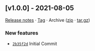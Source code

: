 ## [v1.0.0] - 2021-08-05

[Release notes](https://github.com/kaaax0815/dastelefonbuchscraper/releases/tag/v1.0.0) · [Tag](https://github.com/kaaax0815/dastelefonbuchscraper/tree/v1.0.0) · Archive ([zip](https://github.com/kaaax0815/dastelefonbuchscraper/archive/v1.0.0.zip) · [tar.gz](https://github.com/kaaax0815/dastelefonbuchscraper/archive/v1.0.0.tar.gz))

### New features

- [`2b35f2d`](https://github.com/kaaax0815/dastelefonbuchscraper/commit/2b35f2d)  Initial Commit
